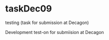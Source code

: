 # taskDec09
testing (task for submission at Decagon)
 
 Development
test-on for submiision at Decagon
